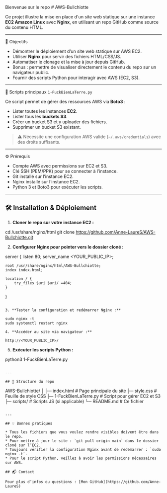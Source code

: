Bienvenue sur le repo # AWS-Bullchiotte 

Ce projet illustre la mise en place d'un site web statique sur une instance **EC2 Amazon Linux** avec **Nginx**, en utilisant un repo GitHub comme source du contenu HTML.  

---

📌 Objectifs
- Démontrer le déploiement d’un site web statique sur AWS EC2.  
- Utiliser **Nginx** pour servir des fichiers HTML/CSS/JS.  
- Automatiser le clonage et la mise à jour depuis GitHub.  
- Bonus : permettre de visualiser directement le contenu du repo sur un navigateur public.  
- Fournir des scripts Python pour interagir avec AWS (EC2, S3).

---

🐍 Scripts principaux 
`1-FuckBienLaTerre.py`

Ce script permet de gérer des ressources AWS via **Boto3** :

- Lister toutes les instances **EC2**.  
- Lister tous les **buckets S3**.  
- Créer un bucket S3 et y uploader des fichiers.  
- Supprimer un bucket S3 existant.

> ⚠️ Nécessite une configuration AWS valide (`~/.aws/credentials`) avec des droits suffisants.

---

⚙️ Prérequis

- Compte AWS avec permissions sur EC2 et S3.  
- Clé SSH (PEM/PPK) pour se connecter à l’instance.  
- Git installé sur l’instance EC2.  
- Nginx installé sur l’instance EC2.  
- Python 3 et Boto3 pour exécuter les scripts.

---

## 🛠️ Installation & Déploiement

1. **Cloner le repo sur votre instance EC2 :**

cd /usr/share/nginx/html
git clone https://github.com/Anne-LaureS/AWS-Bullchiotte.git

2. **Configurer Nginx pour pointer vers le dossier cloné :**

server {
    listen 80;
    server_name <YOUR_PUBLIC_IP>;

    root /usr/share/nginx/html/AWS-Bullchiotte;
    index index.html;

    location / {
        try_files $uri $uri/ =404;
    }
}
```

3. **Tester la configuration et redémarrer Nginx :**

sudo nginx -t
sudo systemctl restart nginx

4. **Accéder au site via navigateur :**

http://<YOUR_PUBLIC_IP>/
```

5. **Exécuter les scripts Python :**

python3 1-FuckBienLaTerre.py
```

---

## 📁 Structure du repo

```
AWS-Bullchiotte/
│
├─ index.html          # Page principale du site
├─ style.css           # Feuille de style CSS
├─ 1-FuckBienLaTerre.py  # Script pour gérer EC2 et S3
├─ scripts/            # Scripts JS (si applicable)
└─ README.md           # Ce fichier
```

---

## 💡 Bonnes pratiques

* Tous les fichiers que vous voulez rendre visibles doivent être dans le repo.
* Pour mettre à jour le site : `git pull origin main` dans le dossier cloné sur l’EC2.
* Toujours vérifier la configuration Nginx avant de redémarrer : `sudo nginx -t`.
* Pour le script Python, veillez à avoir les permissions nécessaires sur AWS.

## 📬 Contact

Pour plus d’infos ou questions : [Mon GitHub](https://github.com/Anne-LaureS)
```
